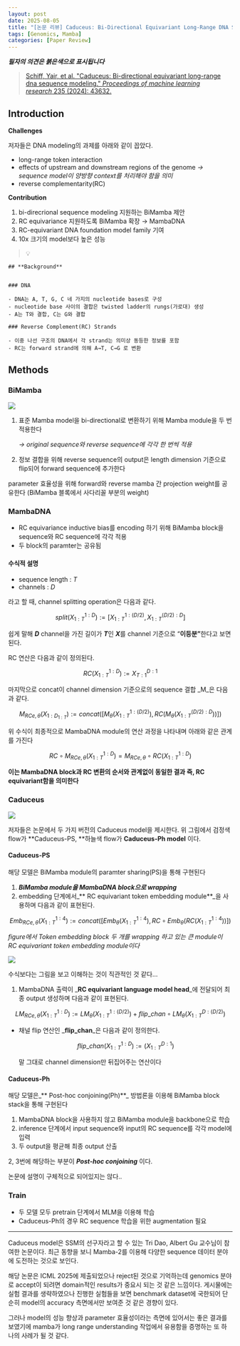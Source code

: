 ```yaml
---
layout: post
date: 2025-08-05
title: "[논문 리뷰] Caduceus: Bi-Directional Equivariant Long-Range DNA Sequence Modeling"
tags: [Genomics, Mamba]
categories: [Paper Review]
---
```


<span class="notion-red">_**필자의 의견은 붉은색으로 표시됩니다**_</span>


> [Schiff, Yair, et al. "Caduceus: Bi-directional equivariant long-range dna sequence modeling." ](https://pmc.ncbi.nlm.nih.gov/articles/PMC12189541/)[_Proceedings of machine learning research_](https://pmc.ncbi.nlm.nih.gov/articles/PMC12189541/)[ 235 (2024): 43632.](https://pmc.ncbi.nlm.nih.gov/articles/PMC12189541/)



## Introduction


**Challenges**


저자들은 DNA modeling의 과제를 아래와 같이 꼽았다.

- long-range token interaction
- effects of upstream and downstream regions of the genome 
_→ sequence model이 양방향 context를 처리해야 함을 의미_
- reverse complementarity(RC)

**Contribution**

1. bi-direcrional sequence modeling 지원하는 BiMamba 제안
1. RC equivariance 지원하도록 BiMamba 확장 → MambaDNA
1. RC-equivariant DNA foundation model family 기여
1. 10x 크기의 model보다 높은 성능

> 💡 


	## **Background**


	### DNA

	- DNA는 A, T, G, C 네 가지의 nucleotide bases로 구성
	- nucleotide base 사이의 결합은 twisted ladder의 rungs(가로대) 생성
	- A는 T와 결합, C는 G와 결합

	### Reverse Complement(RC) Strands

	- 이중 나선 구조의 DNA에서 각 strand는 의미상 동등한 정보를 포함
	- RC는 forward strand에 의해 A→T, C→G 로 변환


## Methods



### BiMamba


![](https://prod-files-secure.s3.us-west-2.amazonaws.com/542b861c-36a8-4051-84e5-8804b6728dba/2c247d59-7815-4980-99f0-8f0d21f445a7/image.png?X-Amz-Algorithm=AWS4-HMAC-SHA256&X-Amz-Content-Sha256=UNSIGNED-PAYLOAD&X-Amz-Credential=ASIAZI2LB466X5IFBGEP%2F20250918%2Fus-west-2%2Fs3%2Faws4_request&X-Amz-Date=20250918T131913Z&X-Amz-Expires=3600&X-Amz-Security-Token=IQoJb3JpZ2luX2VjEEQaCXVzLXdlc3QtMiJIMEYCIQD97yINwwz8paFESkNYi%2Fbbe0rFFh%2BMPSEAJ2cfOK3e5wIhAIP0neq4UvvpFRqiFstVrfNfOCq5Fw1N8wTmsI9hT6UPKogECL3%2F%2F%2F%2F%2F%2F%2F%2F%2F%2FwEQABoMNjM3NDIzMTgzODA1Igy48kevSzjYxCp0GKYq3ANXZ9JHI621XBjnNN5qjXGFrMoUGlFYhoawTfp8V6RtbyXRf3vjylc4N3KhMgPMA5hqapix8gy%2BCvwZ1T%2BZ3paxKvYI01MJeWLY78rsXvQ3Uq%2BdklKNWgSknQWKnLX5Dqhgl2F3N8bagjgC1F%2FprIBs5Ha7qNaDfwwo4EH7MPtjR9IiocFVycirG%2BACVwh1n2L%2BloE0KIlwMHvTUdco7bHbcCiTxcmE3w%2BzXfqfqD4MwGQfc%2Fh7KSXKKCO4Hgg1oH3Twa7EqiqWvMq3f0aKOGAjirpznzmU0By6MhETIXOWewaMykq6kA4Gur0EsEV6i%2FWCV0KFyucNZFDPbWcM%2BhcQ17nmgbGYTVrK2Y0Y40q0vbRHifxiMX%2FfQ8WJyBxHEvF7FXKa2Q%2BqITqaKgP093ZY%2BtxkSGb13MPy8zBdst8PBPk1nWRj1HNp8SU%2Fsh6nP03M2o2KhFW58cR9eNYuX0XgWDvRvTZASMOYRnQz13S8v0BZVW1Ljf%2B7Ifu%2BY%2F9rldZCsIuX5VJWP4gkdWh5MtNDs4%2BVTIrFZU0K48hJriEmDIL1j2gH6aT36ag%2BQxHoX53VnILB7cfJID6e%2FVXsjskdPOA%2F4tDVesK6sZWhimaFFO74qrajBtzYaMviajDM2K%2FGBjqkAd%2BmDjDO77dt7WwjYxoiCzD6VeAW4JqPM7FVR2pLviV13iAs91RMIgcZfLEkG3EK3%2FEKHIPAvx2eUj4f2zNHGpjo1TYRS9BrFsbzkEDochTOwahuJmsSZH7%2FHMiBcwp0Mmch6Xy3doWauqTSihZz4CwgWqpilVsn4P7D%2B9gcpuVBFNF8XD%2FNIIfmjm8%2BDJVLMSemiJoWBGc9bdh9eNB8TSsYHNum&X-Amz-Signature=b0eb7f3afdd0f36a6032979c3efe99555d7dd53b5e7a437021621af38983013b&X-Amz-SignedHeaders=host&x-amz-checksum-mode=ENABLED&x-id=GetObject)

1. 표준 Mamba model을 bi-directional로 변환하기 위해 Mamba module을 두 번 적용한다

	_→ original sequence와 reverse sequence에 각각 한 번씩 적용_

1. 정보 결합을 위해 reverse sequence의 output은 length dimension 기준으로 flip되어 forward sequence에 추가한다

parameter 효율성을 위해 forward와 reverse mamba 간 projection weight를 공유한다 (BiMamba 블록에서 사다리꼴 부분의 weight)



### MambaDNA

- RC equivariance inductive bias를 encoding 하기 위해 BiMamba block을 sequence와 RC sequence에 각각 적용
- 두 block의 paramter는 공유됨


#### 수식적 설명

- sequence length : _T_
- channels : _D_

라고 할 때,  channel splitting operation은 다음과 같다.


$$
split(X^{1:D}_{1:T}):=[X^{1:(D/2)}_{1:T},X^{(D/2):D}_{1:T}]
$$


<span class="notion-red">쉽게 말해 </span><span class="notion-red">_**D**_</span><span class="notion-red"> channel을 가진 길이가 </span><span class="notion-red">_**T**_</span><span class="notion-red">인 </span><span class="notion-red">_**X**_</span><span class="notion-red">를 channel 기준으로 “</span><span class="notion-red">**이등분”**</span><span class="notion-red">한다고 보면 된다.</span>


RC 연산은 다음과 같이 정의된다.


$$
RC(X^{1:D}_{1:T}):=X^{D:1}_{T:1}
$$


마지막으로 concat이 channel dimension 기준으로의 sequence 결합 _M_은 다음과 같다.


$$
M_{RCe,\theta}(X_{1:D_{1:T}}):=concat([M_{\theta}(X^{1:(D/2)}_{1:T}),RC(M_{\theta}(X^{(D/2):D}_{1:T}))])
$$


위 수식이 최종적으로 MambaDNA module의 연산 과정을 나타내며 아래와 같은 관계를 가진다


$$
RC\circ M_{RCe,\theta}(X^{1:D}_{1:T}) = M_{RCe,\theta} \circ RC(X^{1:D}_{1:T})
$$


**이는 MambaDNA block과 RC 변환의 순서와 관계없이 동일한 결과 즉, RC equivariant함을 의미한다**



### Caduceus


![](https://prod-files-secure.s3.us-west-2.amazonaws.com/542b861c-36a8-4051-84e5-8804b6728dba/f94a60d7-8145-473b-aef9-7c68d3ec604a/image.png?X-Amz-Algorithm=AWS4-HMAC-SHA256&X-Amz-Content-Sha256=UNSIGNED-PAYLOAD&X-Amz-Credential=ASIAZI2LB466X5IFBGEP%2F20250918%2Fus-west-2%2Fs3%2Faws4_request&X-Amz-Date=20250918T131913Z&X-Amz-Expires=3600&X-Amz-Security-Token=IQoJb3JpZ2luX2VjEEQaCXVzLXdlc3QtMiJIMEYCIQD97yINwwz8paFESkNYi%2Fbbe0rFFh%2BMPSEAJ2cfOK3e5wIhAIP0neq4UvvpFRqiFstVrfNfOCq5Fw1N8wTmsI9hT6UPKogECL3%2F%2F%2F%2F%2F%2F%2F%2F%2F%2FwEQABoMNjM3NDIzMTgzODA1Igy48kevSzjYxCp0GKYq3ANXZ9JHI621XBjnNN5qjXGFrMoUGlFYhoawTfp8V6RtbyXRf3vjylc4N3KhMgPMA5hqapix8gy%2BCvwZ1T%2BZ3paxKvYI01MJeWLY78rsXvQ3Uq%2BdklKNWgSknQWKnLX5Dqhgl2F3N8bagjgC1F%2FprIBs5Ha7qNaDfwwo4EH7MPtjR9IiocFVycirG%2BACVwh1n2L%2BloE0KIlwMHvTUdco7bHbcCiTxcmE3w%2BzXfqfqD4MwGQfc%2Fh7KSXKKCO4Hgg1oH3Twa7EqiqWvMq3f0aKOGAjirpznzmU0By6MhETIXOWewaMykq6kA4Gur0EsEV6i%2FWCV0KFyucNZFDPbWcM%2BhcQ17nmgbGYTVrK2Y0Y40q0vbRHifxiMX%2FfQ8WJyBxHEvF7FXKa2Q%2BqITqaKgP093ZY%2BtxkSGb13MPy8zBdst8PBPk1nWRj1HNp8SU%2Fsh6nP03M2o2KhFW58cR9eNYuX0XgWDvRvTZASMOYRnQz13S8v0BZVW1Ljf%2B7Ifu%2BY%2F9rldZCsIuX5VJWP4gkdWh5MtNDs4%2BVTIrFZU0K48hJriEmDIL1j2gH6aT36ag%2BQxHoX53VnILB7cfJID6e%2FVXsjskdPOA%2F4tDVesK6sZWhimaFFO74qrajBtzYaMviajDM2K%2FGBjqkAd%2BmDjDO77dt7WwjYxoiCzD6VeAW4JqPM7FVR2pLviV13iAs91RMIgcZfLEkG3EK3%2FEKHIPAvx2eUj4f2zNHGpjo1TYRS9BrFsbzkEDochTOwahuJmsSZH7%2FHMiBcwp0Mmch6Xy3doWauqTSihZz4CwgWqpilVsn4P7D%2B9gcpuVBFNF8XD%2FNIIfmjm8%2BDJVLMSemiJoWBGc9bdh9eNB8TSsYHNum&X-Amz-Signature=6786667c99021f8720e3c98c66173d02df802f90ae6ce22566565e7bd044f4d5&X-Amz-SignedHeaders=host&x-amz-checksum-mode=ENABLED&x-id=GetObject)


저자들은 논문에서 두 가지 버전의 Caduceus model을 제시한다. 위 그림에서 검정색 flow가 **Caduceus-PS, **하늘색 flow가 **Caduceus-Ph model** 이다.



#### Caduceus-PS


해당 모델은 BiMamba module의 paramter sharing(PS)을 통해 구현된다

1. _**BiMamba module을 MambaDNA block으로 wrapping**_
1. embedding 단계에서_** RC equivariant token embedding module**_을 사용하며 다음과 같이 표현된다.

$$
Emb_{RCe,\theta}(X^{1:4}_{1:T}):=concat([Emb_{\theta}(X^{1:4}_{1:T}),RC \circ Emb_{\theta}(RC(X^{1:4}_{1:T}))])
$$


_figure에서 Token embedding block 두 개를 wrapping 하고 있는 큰 module이 RC equivariant token embedding module이다_


![](https://prod-files-secure.s3.us-west-2.amazonaws.com/542b861c-36a8-4051-84e5-8804b6728dba/b175e4da-71eb-4e91-8c23-a06dabe673c9/image.png?X-Amz-Algorithm=AWS4-HMAC-SHA256&X-Amz-Content-Sha256=UNSIGNED-PAYLOAD&X-Amz-Credential=ASIAZI2LB466X5IFBGEP%2F20250918%2Fus-west-2%2Fs3%2Faws4_request&X-Amz-Date=20250918T131913Z&X-Amz-Expires=3600&X-Amz-Security-Token=IQoJb3JpZ2luX2VjEEQaCXVzLXdlc3QtMiJIMEYCIQD97yINwwz8paFESkNYi%2Fbbe0rFFh%2BMPSEAJ2cfOK3e5wIhAIP0neq4UvvpFRqiFstVrfNfOCq5Fw1N8wTmsI9hT6UPKogECL3%2F%2F%2F%2F%2F%2F%2F%2F%2F%2FwEQABoMNjM3NDIzMTgzODA1Igy48kevSzjYxCp0GKYq3ANXZ9JHI621XBjnNN5qjXGFrMoUGlFYhoawTfp8V6RtbyXRf3vjylc4N3KhMgPMA5hqapix8gy%2BCvwZ1T%2BZ3paxKvYI01MJeWLY78rsXvQ3Uq%2BdklKNWgSknQWKnLX5Dqhgl2F3N8bagjgC1F%2FprIBs5Ha7qNaDfwwo4EH7MPtjR9IiocFVycirG%2BACVwh1n2L%2BloE0KIlwMHvTUdco7bHbcCiTxcmE3w%2BzXfqfqD4MwGQfc%2Fh7KSXKKCO4Hgg1oH3Twa7EqiqWvMq3f0aKOGAjirpznzmU0By6MhETIXOWewaMykq6kA4Gur0EsEV6i%2FWCV0KFyucNZFDPbWcM%2BhcQ17nmgbGYTVrK2Y0Y40q0vbRHifxiMX%2FfQ8WJyBxHEvF7FXKa2Q%2BqITqaKgP093ZY%2BtxkSGb13MPy8zBdst8PBPk1nWRj1HNp8SU%2Fsh6nP03M2o2KhFW58cR9eNYuX0XgWDvRvTZASMOYRnQz13S8v0BZVW1Ljf%2B7Ifu%2BY%2F9rldZCsIuX5VJWP4gkdWh5MtNDs4%2BVTIrFZU0K48hJriEmDIL1j2gH6aT36ag%2BQxHoX53VnILB7cfJID6e%2FVXsjskdPOA%2F4tDVesK6sZWhimaFFO74qrajBtzYaMviajDM2K%2FGBjqkAd%2BmDjDO77dt7WwjYxoiCzD6VeAW4JqPM7FVR2pLviV13iAs91RMIgcZfLEkG3EK3%2FEKHIPAvx2eUj4f2zNHGpjo1TYRS9BrFsbzkEDochTOwahuJmsSZH7%2FHMiBcwp0Mmch6Xy3doWauqTSihZz4CwgWqpilVsn4P7D%2B9gcpuVBFNF8XD%2FNIIfmjm8%2BDJVLMSemiJoWBGc9bdh9eNB8TSsYHNum&X-Amz-Signature=341f3aace2acb4bef13ba448c35f28f82fd4a53de9448f1c7607d370ab572471&X-Amz-SignedHeaders=host&x-amz-checksum-mode=ENABLED&x-id=GetObject)


<span class="notion-red">수식보다는 그림을 보고 이해하는 것이 직관적인 것 같다…</span>

1. MambaDNA 출력이 _**RC equivariant language model head**_에 전달되어 최종 output 생성하며 다음과 같이 표현된다.

$$
LM_{RCe,\theta}(X^{1:D}_{1:T}):= LM_{\theta}(X^{1:(D/2)}_{1:T})+flip\_chan\circ LM_{\theta}(X^{D:(D/2)}_{1:T})
$$

- 채널 flip 연산인 _**flip\_chan**_은 다음과 같이 정의한다.

	$$
	flip\_chan(X^{1:D}_{1:T}):=(X^{D:1}_{1:T})
	$$


	말 그대로 channel dimension만 뒤집어주는 연산이다



#### Caduceus-Ph


해당 모델은_** Post-hoc conjoining(Ph)**_ 방법론을 이용해 BiMamba block stack을 통해 구현된다

1. MambaDNA block을 사용하지 않고 BiMamba module을 backbone으로 학습
1. inference 단계에서 input sequence와 input의 RC sequence를 각각 model에 입력
1. 두 output을 평균해 최종 output 산출

2, 3번에 해당하는 부분이 _**Post-hoc conjoining**_ 이다.


<span class="notion-red">논문에 설명이 구체적으로 되어있지는 않다..</span>



### Train

- 두 모델 모두 pretrain 단계에서 MLM을 이용해 학습
- Caduceus-Ph의 경우 RC sequence 학습을 위한 augmentation 필요

---


<span class="notion-red">Caduceus model은 SSM의 선구자라고 할 수 있는 Tri Dao, Albert Gu 교수님이 참여한 논문이다. 최근 동향을 보니 Mamba-2를 이용해 다양한 sequence 데이터 분야에 도전하는 것으로 보인다.</span>


<span class="notion-red">해당 논문은 ICML 2025에 제출되었으나 reject된 것으로 기억하는데 genomics 분야로 accept이 되려면 domain적인 results가 중요시 되는 것 같은 느낌이다. 게시물에는 실험 결과를 생략하였으나 진행한 실험들을 보면 benchmark dataset에 국한되어 단순히 model의 accuracy 측면에서만 보여준 것 같은 경향이 있다.</span>


<span class="notion-red">그러나 model의 성능 향상과 parameter 효율성이라는 측면에 있어서는 좋은 결과를 보였기에 mamba가 long range understanding 작업에서 유용함을 증명하는 또 하나의 사례가 될 것 같다.</span>

